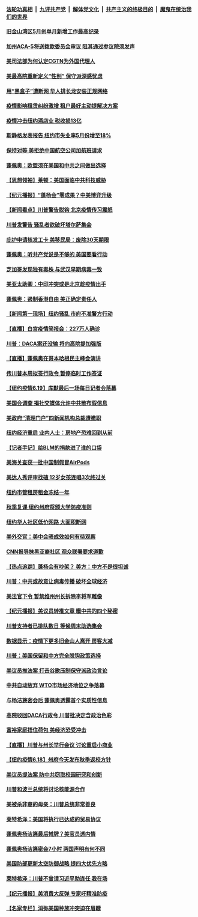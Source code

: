 ####  [法轮功真相](../../../../basic/blob/master/README.md?t=06201331) &nbsp;|&nbsp; [九评共产党](../../../../9ping.md/blob/master/README.md?t=06201331) &nbsp;|&nbsp; [解体党文化](../../../../jtdwh.md/blob/master/README.md?t=06201331)  &nbsp;|&nbsp; [共产主义的终极目的](../../../../gczydzjmd.md/blob/master/README.md?t=06201331) &nbsp;|&nbsp; [魔鬼在统治我们的世界](../../../../mgztzwmdsj.md/blob/master/README.md?t=06201331) 

#### [旧金山湾区5月创单月新增工作最高纪录](../pages/nsc412/n12199698.md?t=06201331) 

#### [加州ACA-5将送拨款委员会审议        阻其通过参议院须发声](../pages/nsc412/n12199686.md?t=06201331) 

#### [美司法部为何认定CGTN为外国代理人](../pages/nsc412/n12199531.md?t=06201331) 

#### [美最高院重新定义“性别” 保守派深感忧虑](../pages/nsc412/n12199501.md?t=06201331) 

#### [用“黑盒子”遭断网   华人排长龙安装正规网络](../pages/nsc412/n12199538.md?t=06201331) 

#### [疫情影响租赁纠纷激增  租户最好主动提解决方案](../pages/nsc412/n12199526.md?t=06201331) 

#### [疫情冲击纽约酒店业 税收损13亿](../pages/nsc412/n12199565.md?t=06201331) 

#### [斯静格发表报告   纽约市失业率5月份增至18%](../pages/nsc412/n12199556.md?t=06201331) 

#### [保持对等 美拒绝中国航空公司加航班请求](../pages/nsc412/n12199377.md?t=06201331) 

#### [蓬佩奥：欧盟须在美国和中共之间做出选择](../pages/nsc412/n12199184.md?t=06201331) 

#### [【思想领袖】莱顿：美国面临中共科技威胁](../pages/nsc412/n12033930.md?t=06201331) 

#### [【纪元播报】“蓬杨会”零成果？中美博弈升级](../pages/nsc412/n12199275.md?t=06201331) 

#### [【新闻看点】川普警告脱钩 北京疫情传习震怒](../pages/nsc412/n12198957.md?t=06201331) 

#### [川普发警告 骚乱者欲破坏塔尔萨集会](../pages/nsc412/n12199233.md?t=06201331) 

#### [庇护申请核发工卡 美移民局：废除30天期限](../pages/nsc412/n12199178.md?t=06201331) 

#### [蓬佩奥：听共产党说是不够的 美国要看行动](../pages/nsc412/n12198968.md?t=06201331) 

#### [芝加哥发现独有毒株 与武汉早期病毒一致](../pages/nsc412/n12199036.md?t=06201331) 

#### [美亚太助卿：中印冲突或是北京趁疫情出手](../pages/nsc412/n12198861.md?t=06201331) 

#### [蓬佩奥：遏制香港自由 美正确定责任人](../pages/nsc412/n12198814.md?t=06201331) 

#### [【新闻第一现场】纽约骚乱 市府不准警方行动](../pages/nsc412/n12198905.md?t=06201331) 

#### [【直播】白宫疫情简报会：227万人确诊](../pages/nsc412/n12198669.md?t=06201331) 

#### [川普：DACA案还没输 将向高院提加强版](../pages/nsc412/n12198635.md?t=06201331) 

#### [【直播】蓬佩奥在哥本哈根民主峰会演讲](../pages/nsc412/n12198355.md?t=06201331) 

#### [传川普本周拟签行政令 暂停临时工作签证](../pages/nsc412/n12198579.md?t=06201331) 

#### [【纽约疫情6.19】库默最后一场每日记者会落幕](../pages/nsc412/n12197864.md?t=06201331) 

#### [美国会调查 揭社交媒体允许中共散布假信息](../pages/nsc412/n12198310.md?t=06201331) 

#### [美政府“清理门户”四新闻机构总裁遭撤职](../pages/nsc412/n12198300.md?t=06201331) 

#### [纽约经济重启 业内人士：房地产恐难回到从前](../pages/nsc412/n12197038.md?t=06201331) 

#### [【记者手记】给BLM的捐款进了谁的口袋](../pages/nsc412/n12197012.md?t=06201331) 

#### [美海关查获一批中国制假冒AirPods](../pages/nsc412/n12197717.md?t=06201331) 

#### [美达人秀评审找碴 12岁女孩连唱3次终过关](../pages/nsc412/n12197427.md?t=06201331) 

#### [纽约市管租房租金冻结一年](../pages/nsc412/n12197055.md?t=06201331) 

#### [秋季复课 纽约州府将颁大学防疫准则](../pages/nsc412/n12197049.md?t=06201331) 

#### [纽约华人社区低价网路  大面积断网](../pages/nsc412/n12197033.md?t=06201331) 

#### [美外交官：美中会晤成效如何有待观察](../pages/nsc412/n12196954.md?t=06201331) 

#### [CNN报导抹黑亚裔社区 观众联署要求道歉](../pages/nsc412/n12197121.md?t=06201331) 

#### [【热点追踪】蓬杨会有吵架？ 美方：中方不是很坦诚](../pages/nsc412/n12197128.md?t=06201331) 

#### [川普：中共或故意让病毒传播 破坏全球经济](../pages/nsc412/n12196283.md?t=06201331) 

#### [美法官下令 暂禁维州州长拆除李将军雕像](../pages/nsc412/n12196655.md?t=06201331) 

#### [【纪元播报】美议员转推文章 曝中共的四个秘密](../pages/nsc412/n12196667.md?t=06201331) 

#### [川普支持者已排队数日 等候周末助选集会](../pages/nsc412/n12196535.md?t=06201331) 

#### [数据显示：疫情下更多旧金山人离开 房客大减](../pages/nsc412/n12196716.md?t=06201331) 

#### [川普：美国保留和中方完全脱钩政策选择](../pages/nsc412/n12196511.md?t=06201331) 

#### [美议员推法案 打击谷歌压制保守派政治言论](../pages/nsc412/n12196420.md?t=06201331) 

#### [中共自动放弃 WTO市场经济地位之争落幕](../pages/nsc412/n12196264.md?t=06201331) 

#### [与杨洁篪密会后 蓬佩奥透露首个实质性信息](../pages/nsc412/n12196373.md?t=06201331) 

#### [高院驳回DACA行政令 川普批决定含政治色彩](../pages/nsc412/n12195892.md?t=06201331) 

#### [富裕家庭捂住荷包 美经济恐受冲击](../pages/nsc412/n12196217.md?t=06201331) 

#### [【直播】川普与州长举行会议 讨论重启小商业](../pages/nsc412/n12196074.md?t=06201331) 

#### [【纽约疫情6.18】州府今天发布秋季返校方针](../pages/nsc412/n12194994.md?t=06201331) 

#### [美议员提法案 防中共窃取校园研究和创新](../pages/nsc412/n12195563.md?t=06201331) 

#### [川普和波兰总统将讨论核能源合作](../pages/nsc412/n12195791.md?t=06201331) 

#### [美被杀非裔的母亲：川普总统非常善良](../pages/nsc412/n12195634.md?t=06201331) 

#### [莱特希泽：美国将执行已达成的贸易协议](../pages/nsc412/n12195278.md?t=06201331) 

#### [蓬佩奥杨洁篪最后摊牌？美官员透内情](../pages/nsc412/n12195078.md?t=06201331) 

#### [蓬佩奥杨洁篪密会7小时 两国声明有何不同](../pages/nsc412/n12194738.md?t=06201331) 

#### [美国防部更新太空防御战略 提四大优先方略](../pages/nsc412/n12194666.md?t=06201331) 

#### [莱特希泽：川普不曾请习近平助连任 我在场](../pages/nsc412/n12193791.md?t=06201331) 

#### [【纪元播报】美消费大反弹 专家吁精准防疫](../pages/nsc412/n12193751.md?t=06201331) 

#### [【名家专栏】消弥美国种族冲突迫在眉睫](../pages/nsc412/n12187291.md?t=06201331) 

